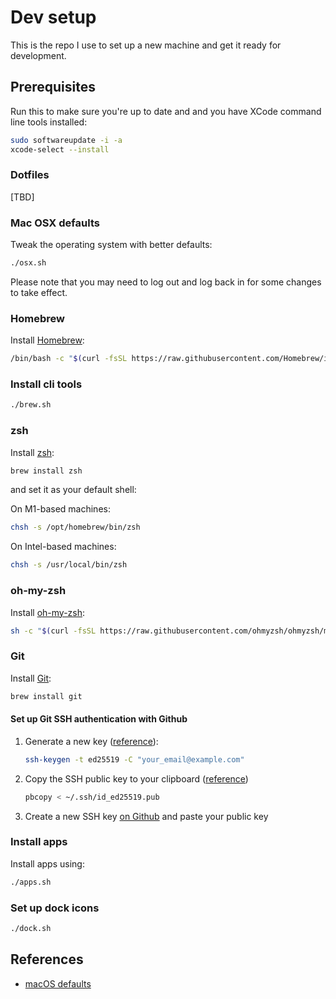 # Dev setup

This is the repo I use to set up a new machine and get it ready for development.

## Prerequisites

Run this to make sure you're up to date and and you have XCode command line tools installed:

```bash
sudo softwareupdate -i -a
xcode-select --install
```

###  Dotfiles

[TBD]

### Mac OSX defaults

Tweak the operating system with better defaults:

```bash
./osx.sh
```

Please note that you may need to log out and log back in for some changes to take effect.

### Homebrew

Install [Homebrew](https://docs.brew.sh/Installation):

```bash
/bin/bash -c "$(curl -fsSL https://raw.githubusercontent.com/Homebrew/install/master/install.sh)"
```

### Install cli tools

```bash
./brew.sh
```

### zsh

Install [zsh](https://github.com/ohmyzsh/ohmyzsh/wiki/Installing-ZSH):

```bash
brew install zsh
```

and set it as your default shell:

On M1-based machines:
```bash
chsh -s /opt/homebrew/bin/zsh
```

On Intel-based machines:
```bash
chsh -s /usr/local/bin/zsh
```

### oh-my-zsh

Install [oh-my-zsh](https://ohmyz.sh/):

```bash
sh -c "$(curl -fsSL https://raw.githubusercontent.com/ohmyzsh/ohmyzsh/master/tools/install.sh)"
```

### Git

Install [Git](https://git-scm.com/download/mac):

```bash
brew install git
```

#### Set up Git SSH authentication with Github

1. Generate a new key ([reference](https://docs.github.com/en/authentication/connecting-to-github-with-ssh/generating-a-new-ssh-key-and-adding-it-to-the-ssh-agent)):
   ```bash
   ssh-keygen -t ed25519 -C "your_email@example.com"
   ```
2. Copy the SSH public key to your clipboard ([reference](https://docs.github.com/en/authentication/connecting-to-github-with-ssh/adding-a-new-ssh-key-to-your-github-account#adding-a-new-ssh-key-to-your-account))
   ```bash
   pbcopy < ~/.ssh/id_ed25519.pub
   ```
3. Create a new SSH key [on Github](https://github.com/settings/keys) and paste your public key

### Install apps

Install apps using:

```bash
./apps.sh
```

### Set up dock icons

```bash
./dock.sh
```

## References

- [macOS defaults](https://macos-defaults.com/)
